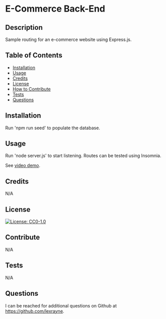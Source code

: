 # E-Commerce Back-End

## Description

Sample routing for an e-commerce website using Express.js.

## Table of Contents
- [Installation](#installation)
- [Usage](#usage)
- [Credits](#credits)
- [License](#license)
- [How to Contribute](#contribute)
- [Tests](#tests)
- [Questions](#questions)

## Installation

Run 'npm run seed' to populate the database.

## Usage

Run 'node server.js' to start listening. Routes can be tested using Insomnia.

See [video demo](https://drive.google.com/file/d/16rvLRCiC-vbDYGisDl29Ybke1vhqmHbU/view?usp=sharing).

## Credits

N/A

## License

[![License: CC0-1.0](https://licensebuttons.net/l/zero/1.0/80x15.png)](http://creativecommons.org/publicdomain/zero/1.0/)

## Contribute

N/A

## Tests

N/A

## Questions

I can be reached for additional questions on Github at https://github.com/lexrayne.